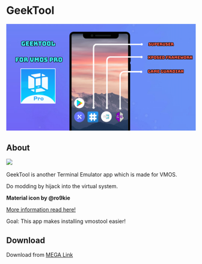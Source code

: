 # GeekTool

<img src="https://github.com/HuskyDG/huskydg.github.io/raw/main/vmos/geektool/Kh%C3%B4ng%20C%C3%B3%20Ti%C3%AAu%20%C4%90%E1%BB%8155_20211101184059.png"/> 

## About

<img src="https://i.imgur.com/aGDKH2R.png" width="120px"/> 

GeekTool is another Terminal Emulator app which is made for VMOS.

Do modding by hijack into the virtual system.

**Material icon by @ro9kie**


[More information read here!](https://huskydg.github.io/vmos/geektool)

Goal: This app makes installing vmostool easier!

## Download


Download from [MEGA Link](http://link1s.com/W2GN7) 
